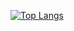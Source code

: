 [![Top Langs](https://github-readme-stats.vercel.app/api/top-langs/?username=xe-pc23
)](https://github.com/anuraghazra/github-readme-stats)

